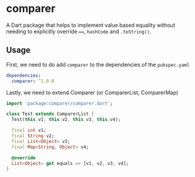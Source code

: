 # comparer

A Dart package that helps to implement value based equality without needing to explicitly override `==`, `hashCode` and `.toString()`.

## Usage

First, we need to do add `comparer` to the dependencies of the `pubspec.yaml`

``` yaml
dependencies:
  comparer: ^1.0.0
```

Lastly, we need to extend Comparer (or ComparerList, ComparerMap)

``` dart
import 'package:comparer/comparer.dart';

class Test extends ComparerList {
  Test(this.v1, this.v2, this.v3, this.v4);

  final int v1;
  final String v2;
  final List<Object> v3;
  final Map<String, Object> v4;

  @override
  List<Object> get equals => [v1, v2, v3, v4];
}
```